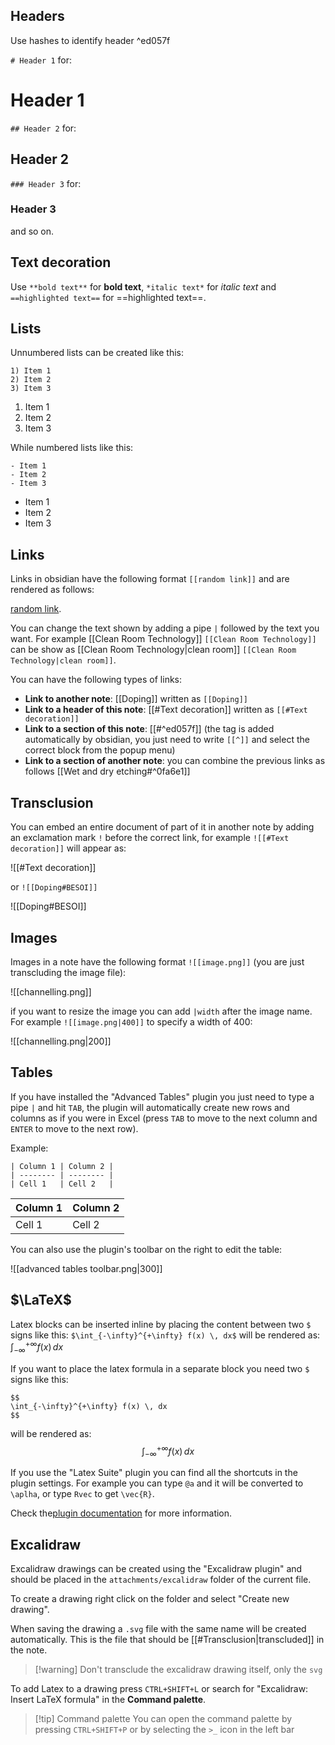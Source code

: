 
## Headers

Use hashes to identify header ^ed057f

`# Header 1` for:
# Header 1

`## Header 2` for:
## Header 2 

`### Header 3` for:
### Header 3 

and so on.

## Text decoration

Use `**bold text**` for **bold text**, `*italic text*` for *italic text* and `==highlighted text==` for ==highlighted text==.

## Lists

Unnumbered lists can be created like this:

```
1) Item 1
2) Item 2
3) Item 3
```

1) Item 1
2) Item 2
3) Item 3

While numbered lists like this:

```
- Item 1
- Item 2
- Item 3
```

- Item 1
- Item 2
- Item 3

## Links

Links in obsidian have the following format `[[random link]]` and are rendered as follows:

[random link](https://www.youtube.com/watch?v=dQw4w9WgXcQ). 

You can change the text shown by adding a pipe `|` followed by the text you want. For example [[Clean Room Technology]] `[[Clean Room Technology]]` can be show as [[Clean Room Technology|clean room]] `[[Clean Room Technology|clean room]]`.

You can have the following types of links:

- **Link to another note**: [[Doping]] written as `[[Doping]]`
- **Link to a header of this note**: [[#Text decoration]] written as `[[#Text decoration]]`
- **Link to a section of this note**: [[#^ed057f]] (the tag is added automatically by obsidian, you just need to write `[[^]]` and select the correct block from the popup menu)
- **Link to a section of another note**: you can combine the previous links as follows [[Wet and dry etching#^0fa6e1]] 
## Transclusion

You can embed an entire document of part of it in another note by adding an exclamation mark `!` before the correct link, for example `![[#Text decoration]]` will appear as:

![[#Text decoration]]

or `![[Doping#BESOI]]`

![[Doping#BESOI]]

## Images

Images in a note have the following format `![[image.png]]` (you are just transcluding the image file): 

![[channelling.png]]

if you want to resize the image you can add `|width` after the image name. For example `![[image.png|400]]` to specify a width of 400:

![[channelling.png|200]]

## Tables

If you have installed the "Advanced Tables" plugin you just need to type a pipe `|` and hit `TAB`, the plugin will automatically create new rows and columns as if you were in Excel (press `TAB` to move to the next column and `ENTER` to move to the next row).

Example:

```
| Column 1 | Column 2 |
| -------- | -------- |
| Cell 1   | Cell 2   | 
```

| Column 1 | Column 2 |
| -------- | -------- |
| Cell 1   | Cell 2   |

You can also use the plugin's toolbar on the right to edit the table:

![[advanced tables toolbar.png|300]]
## $\LaTeX$

Latex blocks can be inserted inline by placing the content between two `$` signs like this: `$\int_{-\infty}^{+\infty} f(x) \, dx$` will be rendered as: $\int_{-\infty}^{+\infty} f(x) \, dx$

If you want to place the latex formula in a separate block you need two `$` signs like this: 

```
$$
\int_{-\infty}^{+\infty} f(x) \, dx 
$$
```

will be rendered as:
$$
\int_{-\infty}^{+\infty} f(x) \, dx 
$$


If you use the "Latex Suite" plugin you can find all the shortcuts in the plugin settings. For example you can type `@a` and it will be converted to `\aplha`, or type `Rvec` to get `\vec{R}`.

Check the[plugin documentation](https://github.com/artisticat1/obsidian-latex-suite) for more information.

## Excalidraw

Excalidraw drawings can be created using the "Excalidraw plugin" and should be placed in the `attachments/excalidraw` folder of the current file.

To create a drawing right click on the folder and select "Create new drawing". 

When saving the drawing a `.svg` file with the same name will be created automatically. This is the file that should be [[#Transclusion|transcluded]] in the note.

> [!warning] Don't transclude the excalidraw drawing itself, only the `svg`

To add Latex to a drawing press `CTRL+SHIFT+L` or search for "Excalidraw: Insert LaTeX formula" in the **Command palette**.

>[!tip] Command palette
>You can open the command palette by pressing `CTRL+SHIFT+P` or by selecting the `>_` icon in the left bar

